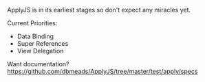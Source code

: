 ApplyJS is in its earliest stages so don't expect any miracles yet.

Current Priorities:

- Data Binding
- Super References
- View Delegation

Want documentation? https://github.com/dbmeads/ApplyJS/tree/master/test/apply/specs
